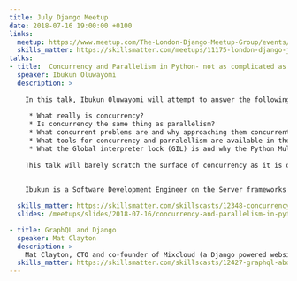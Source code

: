 ```yaml
---
title: July Django Meetup
date: 2018-07-16 19:00:00 +0100
links:
  meetup: https://www.meetup.com/The-London-Django-Meetup-Group/events/251911243/
  skills_matter: https://skillsmatter.com/meetups/11175-london-django-july-meetup
talks:
- title:  Concurrency and Parallelism in Python- not as complicated as you think
  speaker: Ibukun Oluwayomi
  description: >
    
    In this talk, Ibukun Oluwayomi will attempt to answer the following questions:
    
     * What really is concurrency?
     * Is concurrency the same thing as parallelism?
     * What concurrent problems are and why approaching them concurrently is the best approach.
     * What tools for concurrency and parralellism are available in the python standard library and the limitations they have.
     * What the Global interpreter lock (GIL) is and why the Python Multithreading module is not what you might expect.
    
    This talk will barely scratch the surface of concurrency as it is quite a complicated topic in software development. Ibukun's goal is to show that you do not have to understand all of those complexities to take advantage of its benefits as a Python developer.
    
    
    Ibukun is a Software Development Engineer on the Server frameworks and Architecture team at Amadeus services London where he tries to automate everything automatable. He is a recent graduate of Ryerson University Canada where he studied Biomedical Engineering. His career is just starting out; however, he is passionate about Test driven development and DevOps.

  skills_matter: https://skillsmatter.com/skillscasts/12348-concurrency-and-parallelism-in-python-not-as-complicated-as-you-think
  slides: /meetups/slides/2018-07-16/concurrency-and-parallelism-in-python.pdf

- title: GraphQL and Django
  speaker: Mat Clayton
  description: >
    Mat Clayton, CTO and co-founder of Mixcloud (a Django powered website with over 10Million active users) will take us through GraphQL in the Django world.
  skills_matter: https://skillsmatter.com/skillscasts/12427-graphql-abd-django
---
```

